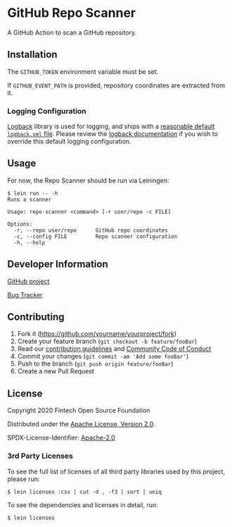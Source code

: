# GitHub Repo Scanner

A GitHub Action to scan a GitHub repository.

## Installation

The `GITHUB_TOKEN` environment variable must be set.

If `GITHUB_EVENT_PATH` is provided, repository coordinates are extracted from it.

### Logging Configuration

[Logback](https://logback.qos.ch/) library is used for logging, and ships with a
[reasonable default `logback.xml` file](https://github.com/finos/github-org-meta/blob/master/resources/logback.xml).
Please review the [logback documentation](https://logback.qos.ch/manual/configuration.html#configFileProperty) if you
wish to override this default logging configuration.

## Usage

For now, the Repo Scanner should be run via Leiningen:

```
$ lein run -- -h
Runs a scanner

Usage: repo-scanner <command> [-r user/repo -c FILE]

Options:
  -r, --repo user/repo      GitHub repo coordinates
  -c, --config FILE         Repo scanner configuration
  -h, --help
```

## Developer Information

[GitHub project](https://github.com/maoo/repo-scanner)

[Bug Tracker](https://github.com/maoo/repo-scanner/issues)

## Contributing

1. Fork it (<https://github.com/yourname/yourproject/fork>)
2. Create your feature branch (`git checkout -b feature/fooBar`)
3. Read our [contribution guidelines](.github/CONTRIBUTING.md) and [Community Code of Conduct](https://www.finos.org/code-of-conduct)
4. Commit your changes (`git commit -am 'Add some fooBar'`)
5. Push to the branch (`git push origin feature/fooBar`)
6. Create a new Pull Request

## License

Copyright 2020 Fintech Open Source Foundation

Distributed under the [Apache License, Version 2.0](http://www.apache.org/licenses/LICENSE-2.0).

SPDX-License-Identifier: [Apache-2.0](https://spdx.org/licenses/Apache-2.0)

### 3rd Party Licenses

To see the full list of licenses of all third party libraries used by this project, please run:

```shell
$ lein licenses :csv | cut -d , -f3 | sort | uniq
```

To see the dependencies and licenses in detail, run:

```shell
$ lein licenses
```